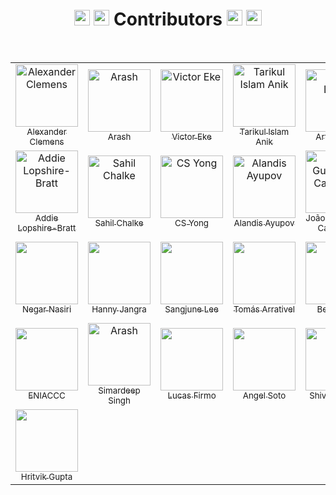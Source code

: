 <h1 align="center">
  <img src="https://raw.githubusercontent.com/Tarikul-Islam-Anik/Animated-Fluent-Emojis/master/Emojis/Activities/Party%20Popper.png" alt="Party Popper" width="25" height="25" />
  <img src="https://raw.githubusercontent.com/Tarikul-Islam-Anik/Animated-Fluent-Emojis/master/Emojis/Hand%20gestures/Clapping%20Hands.png" alt="Clapping Hands" width="25" height="25" />
  Contributors
  <img src="https://raw.githubusercontent.com/Tarikul-Islam-Anik/Animated-Fluent-Emojis/master/Emojis/Smilies/Partying%20Face.png" alt="Partying Face" width="25" height="25" />
  <img src="https://raw.githubusercontent.com/Tarikul-Islam-Anik/Animated-Fluent-Emojis/master/Emojis/Activities/1st%20Place%20Medal.png" alt="1st Place Medal" width="25" height="25" />
</h1>

<br>

<table>
  <tr>
    <!-- Start of column-1 -->
    <td align="center">
      <a href="https://github.com/XanderRubio">
        <img src="https://avatars.githubusercontent.com/u/120526253?v=4" width="100px" alt="Alexander Clemens"> <br/>
        <sub>Alexander Clemens</sub>
      </a>
    </td>
    <!-- End of column-1 -->
    <!-- Start of column-2 -->
    <td align="center">
      <a href="https://github.com/Banana021s">
        <img src="https://avatars.githubusercontent.com/u/89915857?v=4" width="100px" alt="Arash"> <br/>
        <sub>Arash</sub>
      </a>
    </td>
    <!-- End of column-2 -->
    <!-- Start of column-3 -->
    <td align="center">
      <a href="https://github.com/Evavic44">
        <img src="https://avatars.githubusercontent.com/u/62628408?v=4" width="100px" alt="Victor Eke"> <br/>
        <sub>Victor Eke</sub>
      </a>
    </td>
    <!-- End of column-3 -->
    <!-- Start of column-4 -->
    <td align="center">
      <a href="https://github.com/Tarikul-Islam-Anik">
        <img src="https://avatars.githubusercontent.com/u/29859619?v=4" width="100px" alt="Tarikul Islam Anik"> <br/>
        <sub>Tarikul Islam Anik</sub>
      </a>
    </td>
    <!-- End of column-4 -->
    <!-- Start of column-5 -->
    <td align="center">
      <a href="https://github.com/69966969">
        <img
          src="https://avatars.githubusercontent.com/u/131755129?v=4"
          width="100px"
          alt="Artis Lotko"
        />
        <br />
        <sub>Artis Lotko</sub>
      </a>
    </td>
    <!-- End of column-5 -->
    <!-- Start of column-6 -->
    <td align="center">
      <a href="https://github.com/Agoews">
        <img
          src="https://avatars.githubusercontent.com/u/113994972?v=4"
          width="100px"
          alt="George Halterman"
        />
        <br />
        <sub>George Halterman</sub>
      </a>
    </td>
    <!-- End of column-6 -->
    <!-- Start of column-7 -->
    <td align="center">
      <a href="https://github.com/KQuiggins">
        <img
          src="https://avatars.githubusercontent.com/u/76880191?v=4"
          width="100px"
          alt="Kenneth Quiggins"
        />
        <br />
        <sub>Kenneth Quiggins</sub>
      </a>
    </td>
    <!-- End of column-7 -->
  </tr>
  <tr>
    <!-- Start of column-1 -->
    <td align="center">
      <a href="https://github.com/addielb">
        <img
          src="https://avatars.githubusercontent.com/u/111605723?v=4"
          width="100px"
          alt="Addie Lopshire-Bratt"
        />
        <br />
        <sub>Addie Lopshire-Bratt</sub>
      </a>
    </td>
    <!-- End of column-1 -->
    <!-- Start of column-2 -->
    <td align="center">
      <a href="https://github.com/Sahilll15">
        <img
          src="https://avatars.githubusercontent.com/u/109215419?v=4"
          width="100px"
          alt="Sahil Chalke"
        />
        <br />
        <sub>Sahil Chalke</sub>
      </a>
    </td>
    <!-- End of column-2 -->
    <!-- Start of column-3 -->
    <td align="center">
      <a href="https://github.com/lefty93">
        <img
          src="https://avatars.githubusercontent.com/u/67009773?v=4"
          width="100px"
          alt="CS Yong"
        />
        <br />
        <sub>CS Yong</sub>
      </a>
    </td>
    <!-- End of column-3 -->
    <!-- Start of column-4 -->
    <td align="center">
      <a href="https://github.com/AlandisAyupov">
        <img
          src="https://avatars.githubusercontent.com/u/100100917?v=4"
          width="100px"
          alt="Alandis Ayupov"
        />
        <br />
        <sub>Alandis Ayupov</sub>
      </a>
    </td>
    <!-- End of column-4 -->
    <!-- Start of column-5 -->
    <td align="center">
      <a href="https://github.com/Camarota-234">
        <img
          src="https://avatars.githubusercontent.com/u/133423115?s=400&v=4"
          width="100px"
          alt="João Guilherme Camarota"
        />
        <br />
        <sub>João Guilherme Camarota</sub>
      </a>
    </td>
    <!-- End of column-5 -->
    <!-- Start of column-6 -->
<td align="center">
  <a href="https://github.com/luc881">
    <img
      src="https://avatars.githubusercontent.com/u/106575656?v=4"
      width="100px"
      alt="Luciano Juarez"
    />
    <br />
    <sub>Luciano Juarez</sub>
  </a>
</td>
<!-- End of column-6 -->
  <!-- Start of column-7 -->
    <td align="center">
      <a href="https://github.com/ccelest1">
        <img
          src="https://avatars.githubusercontent.com/u/79764816?v=4"
          width="100px"
        />
        <br />
        <sub>Tyler Celestin</sub>
      </a>
    </td>
  <!-- End of column-7 -->
  </tr>
 <tr>
  <!-- Start of column-1 -->
    <td align="center">
      <a href="https://github.com/negar-75">
        <img
        src="https://avatars.githubusercontent.com/u/113235504?v=4"
        width="100px"
       />
        <br />
        <sub>Negar Nasiri</sub>
      </a>
    </td>
  <!-- End of column-1 -->
  <!-- Start of column-2 -->
    <td align="center">
      <a href="https://github.com/honeyjangra2309">
        <img
        src="https://avatars.githubusercontent.com/u/54791179?v=4"
        width="100px"
       />
        <br />
        <sub>Hanny Jangra</sub>
      </a>
    </td>
  <!-- End of column-2 -->
  <!-- Start of column-3 -->
    <td align="center">
      <a href="https://github.com/SJLEE411">
        <img
          src="https://avatars.githubusercontent.com/u/130009892?v=4"
          width="100px"
        />
        <br />
        <sub>Sangjune Lee</sub>
      </a>
    </td>
<!-- End of column-3 -->
<!-- Start of column-4 -->
<td align="center">
  <a href="https://github.com/Tomas-Arrativel">
    <img
      src="https://avatars.githubusercontent.com/u/104942523?v=4"
      width="100px"
    />
    <br />
    <sub>Tomás Arrativel</sub>
  </a>
</td>
<!-- End of column-4 -->
<!-- Start of column-5 -->
<td align="center">
  <a href="https://github.com/BenTracyDotCom">
    <img
      src="https://avatars.githubusercontent.com/u/104698771?v=4"
      width="100px"
    />
    <br />
    <sub>Ben Tracy</sub>
  </a>
</td>
<!-- End of column-5 -->
<!-- Start of column-6 -->
<td align="center">
  <a href="https://github.com/vrun1208">
    <img
      src="https://avatars.githubusercontent.com/u/58364635?v=4"
      width="100px"
    />
    <br />
    <sub>Varun Patodia</sub>
  </a>
</td>
<!-- End of column-6 -->
<!-- Start of column-7 -->
<td align="center">
  <a href="https://github.com/itzmidinesh">
    <img
      src="https://avatars.githubusercontent.com/u/5523347?v=4"
      width="100px"
    />
    <br />
    <sub>Dinesh Anbazhagan</sub>
  </a>
</td>
<!-- End of column-7 -->
  </tr>
  <tr>
   <!-- Start of column-1 -->
    <td align="center">
        <a href="https://github.com/EniacTNB">
            <img
            src="https://avatars.githubusercontent.com/u/41502629?v=4"
            width="100px"
            />
            <br />
            <sub>ENIACCC</sub>
        </a>
    </td>
    <!-- End of column-1 -->
    <!-- Start of column-2 -->
    <td align="center">
      <a href="https://github.com/SimardeepSingh-zsh">
        <img src="https://avatars.githubusercontent.com/u/134756717?v=4" width="100px" alt="Arash"> <br/>
        <sub>Simardeep Singh</sub>
      </a>
    </td>
    <!-- End of column-2 -->
    <!-- Start of column-3 -->
<td align="center">
  <a href="https://github.com/lucasfirmo62">
    <img
      src="https://avatars.githubusercontent.com/u/58527718?v=4"
      width="100px"
    />
    <br />
    <sub>Lucas Firmo</sub>
  </a>
</td>
<!-- End of column-3 -->
<!-- Start of column-4 -->
<td align="center">
  <a href="https://github.com/Angeltheesoto">
    <img
      src="https://avatars.githubusercontent.com/u/100176750?s=400&u=ecea4f0d2a5aa0aded9c4ac59a3d39a3c6b04523&v=4"
      width="100px"
    />
    <br />
    <sub>Angel Soto</sub>
  </a>
</td>
<!-- End of column-4 -->
<!-- Start of column-5 -->
<td align="center">
  <a href="https://github.com/guptaverse">
    <img
      src="https://avatars.githubusercontent.com/u/90851215?v=4"
      width="100px"
    />
    <br />
    <sub>Shivam Gupta</sub>
  </a>
</td>
<!-- End of column-5 -->
<!-- Start of column-6 -->
<td align="center">
  <a href="https://github.com/MarcianoN">
    <img
      src="https://avatars.githubusercontent.com/u/58508529?s=400&u=ca20cce4235f3aa8688304aeb23d1ef4d7e7570e&v=4"
      width="100px"
    />
    <br />
    <sub>Marciano Ngasiman</sub>
  </a>
</td>
<!-- End of column-6 -->
<!-- Start of column-7 -->
<td align="center">
  <a href="https://github.com/RydKrm">
    <img
      src="https://avatars.githubusercontent.com/u/124508907?v=4"
      width="100px"
    />
    <br />
    <sub>Riyad Karim</sub>
  </a>
</td>
<!-- End of column-7 -->
</tr>
  <tr>
  <!-- Start of column-1 -->
    <td align="center">
  <a href="https://github.com/hritvikgupta">
    <img
      src="https://avatars.githubusercontent.com/u/60143996?v=4"
      width="100px"
    />
    <br />
    <sub>Hritvik Gupta</sub>
  </a>
</td>
    <!-- End of column-1 -->
 </tr>
</table>
